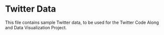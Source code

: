# Twitter Data

This file contains sample Twitter data, to be used for the Twitter Code Along and Data Visualization Project.